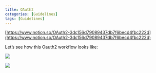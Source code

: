 ```yaml
---
title: OAuth2
categories: [Guidelines]
tags: [Guidelines]
---
```


[https://www.notion.so/OAuth2-3dc156d79089437db7f6becd4fbc222d](https://www.notion.so/OAuth2-3dc156d79089437db7f6becd4fbc222d)


Let’s see how this Oauth2 workflow looks like:


![](https://s3.us-west-2.amazonaws.com/secure.notion-static.com/3bce41e0-99e8-4ebd-9701-e2bc9cbb79a2/Untitled.png?X-Amz-Algorithm=AWS4-HMAC-SHA256&X-Amz-Content-Sha256=UNSIGNED-PAYLOAD&X-Amz-Credential=AKIAT73L2G45EIPT3X45%2F20230511%2Fus-west-2%2Fs3%2Faws4_request&X-Amz-Date=20230511T201651Z&X-Amz-Expires=3600&X-Amz-Signature=a0d30b4762b367c38536974dfde31fc1c1c85b7dffed1d11cfb9823dc0d4076b&X-Amz-SignedHeaders=host&x-id=GetObject)


![](https://s3.us-west-2.amazonaws.com/secure.notion-static.com/27d32b66-de43-41de-80f7-7edb81d1190f/Untitled.png?X-Amz-Algorithm=AWS4-HMAC-SHA256&X-Amz-Content-Sha256=UNSIGNED-PAYLOAD&X-Amz-Credential=AKIAT73L2G45EIPT3X45%2F20230511%2Fus-west-2%2Fs3%2Faws4_request&X-Amz-Date=20230511T201651Z&X-Amz-Expires=3600&X-Amz-Signature=4a06e0f66cedd6e1a325750d9ce7ae720fb0d174db8ca92281264a803e186a9a&X-Amz-SignedHeaders=host&x-id=GetObject)

